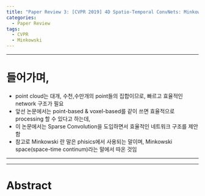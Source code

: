 ```yaml
---
title: "Paper Review 3: [CVPR 2019] 4D Spatio-Temporal ConvNets: Minkowski Convolutional Neural Networks"
categories:
  - Paper Review
tags:
  - CVPR
  - Minkowski
---
```


---

# 들어가며,

- point cloud는 대개, 수천,수만개의 point들의 집합이므로, 빠르고 효율적인 network 구조가 필요
- 앞선 논문에서는 point-based & voxel-based를 같이 쓰면 효율적으로 processing 할 수 있다고 하는데,
- 이 논문에서는 Sparse Convolution을 도입하면서 효율적인 네트워크 구조를 제안함
- 참고로 Minkowski 란 말은 phisics에서 사용되는 말이며, Minkowski space(space-time continum)라는 말에서 따온 것임

---

</n>
</n>

---
# Abstract
